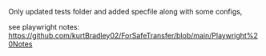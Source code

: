 Only updated tests folder and added specfile along with some configs, 

see playwright notes: https://github.com/kurtBradley02/ForSafeTransfer/blob/main/Playwright%20Notes

